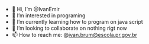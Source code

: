 - 👋 Hi, I’m @IvanEmir
- 👀 I’m interested in programing
- 🌱 I’m currently learning how to program on java script
- 💞️ I’m looking to collaborate on nothing rigt now
- 📫 How to reach me: @ivan.brum@escola.pr.gov.br

<!---
CharlotteDalson/CharlotteDalson is a ✨ special ✨ repository because its `README.md` (this file) appears on your GitHub profile.
You can click the Preview link to take a look at your changes.
--->
